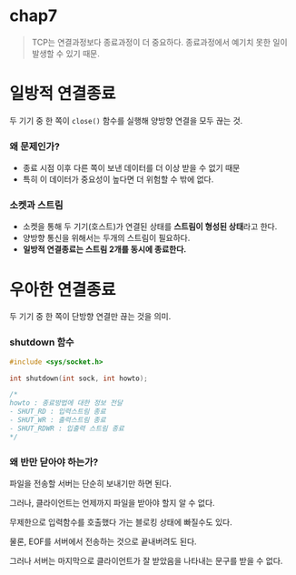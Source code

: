 # chap7

> TCP는 연결과정보다 종료과정이 더 중요하다.
종료과정에서 예기치 못한 일이 발생할 수 있기 때문.

# 일방적 연결종료

두 기기 중 한 쪽이 `close()` 함수를 실행해 양방향 연결을 모두 끊는 것.

### 왜 문제인가?

- 종료 시점 이후 다른 쪽이 보낸 데이터를 더 이상 받을 수 없기 때문
- 특히 이 데이터가 중요성이 높다면 더 위험할 수 밖에 없다.

### 소켓과 스트림

- 소켓을 통해 두 기기(호스트)가 연결된 상태를 **스트림이 형성된 상태**라고 한다.
- 양방향 통신을 위해서는 두개의 스트림이 필요하다.
- **일방적 연결종료는 스트림 2개를 동시에 종료한다.**

# 우아한 연결종료

두 기기 중 한 쪽이 단방향 연결만 끊는 것을 의미.

### shutdown 함수

```c
#include <sys/socket.h>

int shutdown(int sock, int howto);

/*
howto : 종료방법에 대한 정보 전달
- SHUT_RD : 입력스트림 종료
- SHUT_WR : 출력스트림 종료
- SHUT_RDWR : 입출력 스트림 종료
*/
```

### 왜 반만 닫아야 하는가?

파일을 전송할 서버는 단순히 보내기만 하면 된다.

그러나, 클라이언트는 언제까지 파일을 받아야 할지 알 수 없다.

무제한으로 입력함수를 호출했다 가는 블로킹 상태에 빠질수도 있다.

물론, EOF를 서버에서 전송하는 것으로 끝내버려도 된다.

그러나 서버는 마지막으로 클라이언트가 잘 받았음을 나타내는 문구를 받을 수 없다.